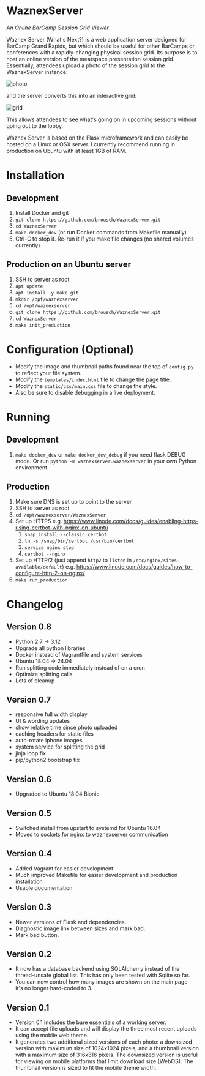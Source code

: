 # WaznexServer #

*An Online BarCamp Session Grid Viewer*

Waznex Server (What's Next?) is a web application server designed for BarCamp Grand Rapids, but which should be useful for other BarCamps or conferences with a rapidly-changing physical session grid. Its purpose is to host an online version of the meatspace presentation session grid. Essentially, attendees upload a photo of the session grid to the WaznexServer instance:

![photo](assets/photo.jpg)

and the server converts this into an interactive grid:

![grid](assets/grid.png)

This allows attendees to see what's going on in upcoming sessions without going out to the lobby.

Waznex Server is based on the Flask microframework and can easily be hosted on a Linux or OSX server. I currently recommend running in production on Ubuntu with at least 1GB of RAM.


# Installation

## Development

1. Install Docker and git
2. `git clone https://github.com/brousch/WaznexServer.git`
3. `cd WaznexServer`
4. `make docker_dev` (or run Docker commands from Makefile manually)
5. Ctrl-C to stop it.  Re-run it if you make file changes (no shared volumes currently)

## Production on an Ubuntu server

1. SSH to server as root
2. `apt update`
3. `apt install -y make git`
4. `mkdir /opt/waznexserver`
5. `cd /opt/waznexserver`
6. `git clone https://github.com/brousch/WaznexServer.git`
7. `cd WaznexServer`
8. `make init_production`

# Configuration (Optional)

- Modify the image and thumbnail paths found near the top of `config.py` to reflect your file system.
- Modify the `templates/index.html` file to change the page title.
- Modify the `static/css/main.css` file to change the style.
- Also be sure to disable debugging in a live deployment.

# Running

## Development

1. `make docker_dev` or `make docker_dev_debug` if you need flask DEBUG mode.  Or run `python -m waznexserver.waznexserver` in your own Python environment

## Production

1. Make sure DNS is set up to point to the server
2. SSH to server as root
3. `cd /opt/waznexserver/WaznexServer`
4. Set up HTTPS e.g. https://www.linode.com/docs/guides/enabling-https-using-certbot-with-nginx-on-ubuntu
    1. `snap install --classic certbot`
    2. `ln -s /snap/bin/certbot /usr/bin/certbot`
    3. `service nginx stop`
    4. `certbot --nginx`
5. Set up HTTP/2 (just append `http2` to `listen` in `/etc/nginx/sites-available/default`) e.g. https://www.linode.com/docs/guides/how-to-configure-http-2-on-nginx/
6. `make run_production`

# Changelog

## Version 0.8 ##

- Python 2.7 -> 3.12
- Upgrade all python libraries
- Docker instead of Vagrantfile and system services
- Ubuntu 18.04 -> 24.04
- Run splitting code immediately instead of on a cron
- Optimize splitting calls
- Lots of cleanup

## Version 0.7 ##

- responsive full width display
- UI & wording updates
- show relative time since photo uploaded
- caching headers for static files
- auto-rotate iphone images
- system service for splitting the grid
- jinja loop fix
- pip/python2 bootstrap fix

## Version 0.6 ##

- Upgraded to Ubuntu 18.04 Bionic

## Version 0.5 ##

- Switched install from upstart to systemd for Ubuntu 16.04
- Moved to sockets for nginx to waznexserver communication

## Version 0.4 ##

- Added Vagrant for easier development
- Much improved Makefile for easier development and production installation
- Usable documentation

## Version 0.3 ##

- Newer versions of Flask and dependencies.
- Diagnostic image link between sizes and mark bad.
- Mark bad button.

## Version 0.2 ##

- It now has a database backend using SQLAlchemy instead of the thread-unsafe global list. This has only been tested with Sqlite so far.
- You can now control how many images are shown on the main page - it's no longer hard-coded to 3.

## Version 0.1 ##

- Version 0.1 includes the bare essentials of a working server.
- It can accept file uploads and will display the three most recent uploads using the mobile web theme.
- It generates two additional sized versions of each photo: a downsized version with maximum size of 1024x1024 pixels, and a thumbnail version with a maximum size of 316x316 pixels. The downsized version is useful for viewing on mobile platforms that limit download size (WebOS).  The thumbnail version is sized to fit the mobile theme width.
